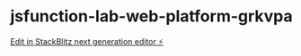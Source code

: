 # jsfunction-lab-web-platform-grkvpa

[Edit in StackBlitz next generation editor ⚡️](https://stackblitz.com/~/github.com/geethakasani/jsfunction-lab-web-platform-grkvpa)
